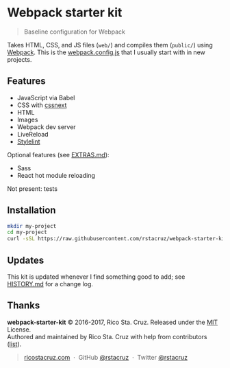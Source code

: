 # Webpack starter kit

> Baseline configuration for Webpack

Takes HTML, CSS, and JS files (`web/`) and compiles them (`public/`) using [Webpack]. This is the [webpack.config.js] that I usually start with in new projects.

[Webpack]: https://webpack.github.io/
[webpack.config.js]: webpack.config.js

## Features

- JavaScript via Babel
- CSS with [cssnext]
- HTML
- Images
- Webpack dev server
- LiveReload
- [Stylelint]

Optional features (see [EXTRAS.md](EXTRAS.md)):

- Sass
- React hot module reloading

Not present: tests

[cssnext]: http://cssnext.io/
[Stylelint]: http://stylelint.io/

## Installation

```sh
mkdir my-project
cd my-project
curl -sSL https://raw.githubusercontent.com/rstacruz/webpack-starter-kit/master/_extras/install.sh > /tmp/webpack-starter-kit.sh; bash /tmp/webpack-starter-kit.sh
```

## Updates

This kit is updated whenever I find something good to add; see [HISTORY.md](HISTORY.md) for a change log.

## Thanks

**webpack-starter-kit** © 2016-2017, Rico Sta. Cruz. Released under the [MIT] License.<br>
Authored and maintained by Rico Sta. Cruz with help from contributors ([list][contributors]).

> [ricostacruz.com](http://ricostacruz.com) &nbsp;&middot;&nbsp;
> GitHub [@rstacruz](https://github.com/rstacruz) &nbsp;&middot;&nbsp;
> Twitter [@rstacruz](https://twitter.com/rstacruz)

[MIT]: http://mit-license.org/
[contributors]: http://github.com/rstacruz/webpack-starter-kit/contributors
